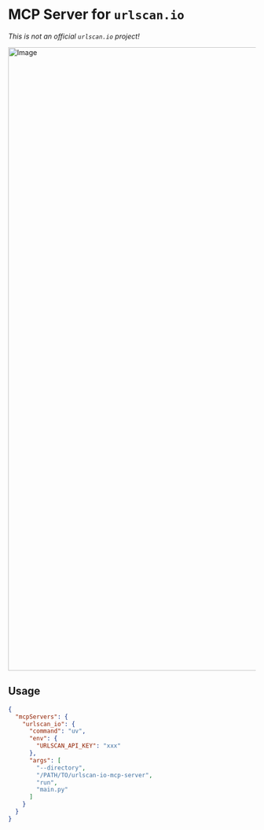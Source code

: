 # MCP Server for `urlscan.io`
_This is not an official `urlscan.io` project!_

<img width="1269" alt="Image" src="https://github.com/user-attachments/assets/5d8e082f-a43e-4900-a612-0aef91f6369c" />

## Usage
```json
{
  "mcpServers": {
    "urlscan_io": {
      "command": "uv",
      "env": {
        "URLSCAN_API_KEY": "xxx"
      },
      "args": [
        "--directory",
        "/PATH/TO/urlscan-io-mcp-server",
        "run",
        "main.py"
      ]
    }
  }
}
```
